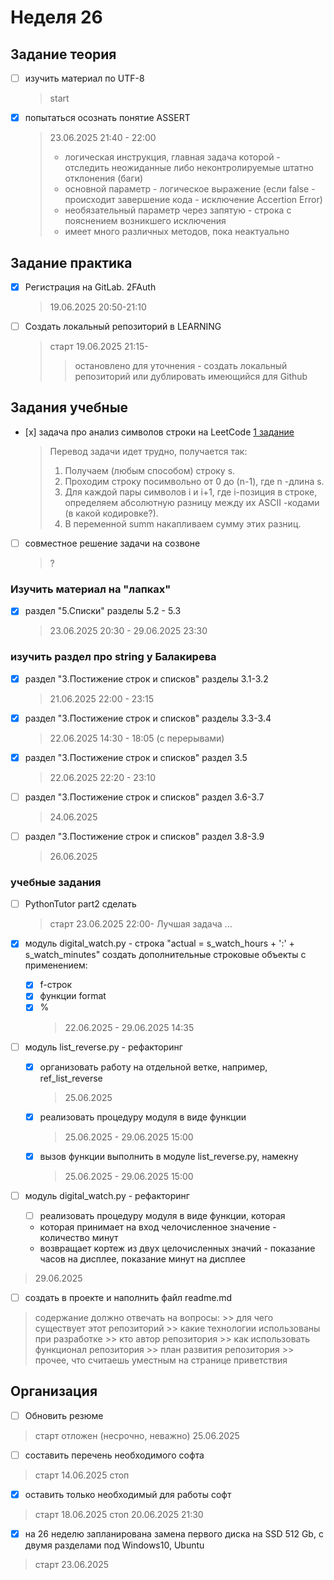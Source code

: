 # Неделя 26

## Задание теория

- [ ] изучить материал по UTF-8
    > start
- [x] попытаться осознать понятие ASSERT
    > 23.06.2025 21:40 - 22:00
    > - логическая инструкция, главная задача которой - отследить неожиданные либо неконтролируемые штатно отклонения (баги)
    > - основной параметр - логическое выражение (если false - происходит завершение кода - исключение Accertion Error)
    > - необязательный параметр через запятую - строка с пояснением возникшего исключения
    > - имеет много различных методов, пока неактуально
 
## Задание практика

- [x] Регистрация на GitLab. 2FAuth
    > 19.06.2025 20:50-21:10

- [ ] Создать локальный репозиторий в LEARNING
    > старт 19.06.2025 21:15-
    >> остановлено для уточнения - создать локальный репозиторий или дублировать имеющийся для Github
    >> 

## Задания учебные

- [х] задача про анализ символов строки на LeetCode [1 задание](https://leetcode.com/problems/score-of-a-string/description/?envType=problem-list-v2&envId=string)
    > Перевод задачи идет трудно, получается так:
    > 1. Получаем (любым способом) строку s.
    > 2. Проходим строку посимвольно от 0 до (n-1), где n -длина s.
    > 3. Для каждой пары символов i  и i+1, где i-позиция в строке, определяем абсолютную разницу между их ASCII -кодами (в какой кодировке?).
    > 4. В переменной summ накапливаем сумму этих разниц.

- [ ] совместное решение задачи на созвоне
    > ?

### Изучить материал на "лапках"

- [x] раздел "5.Списки" разделы 5.2 - 5.3
    > 23.06.2025 20:30 - 29.06.2025 23:30

### изучить раздел про string у Балакирева

- [x] раздел "3.Постижение строк и списков" разделы 3.1-3.2
    > 21.06.2025 22:00 - 23:15
- [x] раздел "3.Постижение строк и списков" разделы 3.3-3.4
    > 22.06.2025 14:30 - 18:05 (с перерывами)
- [x] раздел "3.Постижение строк и списков" раздел 3.5
    > 22.06.2025 22:20 - 23:10

- [ ] раздел "3.Постижение строк и списков" раздел 3.6-3.7
    > 24.06.2025 
- [ ] раздел "3.Постижение строк и списков" раздел 3.8-3.9
    > 26.06.2025 

### учебные задания

- [ ] PythonTutor part2 сделать
    > старт 23.06.2025 22:00-
    > Лучшая задача ...

- [x] модуль digital_watch.py - строка "actual = s_watch_hours + ':' + s_watch_minutes" создать дополнительные строковые объекты с применением:
  - [x] f-строк
  - [x] функции format
  - [x] %
    > 22.06.2025 - 29.06.2025 14:35

- [ ] модуль list_reverse.py - рефакторинг
  - [x] организовать работу на отдельной ветке, например, ref_list_reverse
    > 25.06.2025
  - [x] реализовать процедуру модуля в виде функции
    > 25.06.2025 - 29.06.2025 15:00
  - [x] вызов функции выполнить в модуле list_reverse.py, намекну
    > 25.06.2025 - 29.06.2025 15:00 

- [ ] модуль digital_watch.py - рефакторинг
  - [ ] реализовать процедуру модуля в виде функции, которая
  - которая принимает на вход челочисленное значение - количество минут 
  - возвращает кортеж из двух целочисленных значий - показание часов на дисплее, показание минут на дисплее
>29.06.2025

- [ ] создать в проекте и наполнить файл readme.md
> содержание должно отвечать на вопросы:
    >> для чего существует этот репозиторий
    >> какие технологии использованы при разработке
    >> кто автор репозитория
    >> как использовать функционал репозитория
    >> план развития репозитория
    >> прочее, что считаешь уместным на странице приветствия

## Организация

- [ ] Обновить резюме
> старт отложен (несрочно, неважно) 25.06.2025

- [ ] составить перечень необходимого софта
> старт 14.06.2025
> стоп 

- [x] оставить только необходимый для работы софт
> старт 18.06.2025
> стоп 20.06.2025 21:30
  - [x] на 26 неделю запланирована замена первого диска на SSD 512 Gb, с двумя разделами под Windows10, Ubuntu
  > старт 23.06.2025
